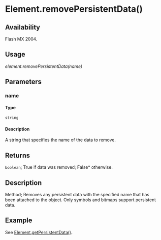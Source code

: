 # Element.removePersistentData()

## Availability

Flash MX 2004.

## Usage

*element.removePersistentData(name)*

## Parameters

### **name**

#### Type

```typescript
string
```

#### Description

A string that specifies the name of the data to remove.

## Returns

`boolean`; True if data was removed; False* otherwise.

## Description

Method; Removes any persistent data with the specified name that has been attached to the object. Only symbols and bitmaps support persistent data.

## Example

See [Element.getPersistentData()](../Element_object/Element2.md).
